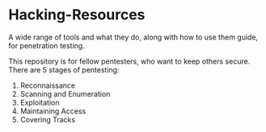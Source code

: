 # Hacking-Resources
A wide range of tools and what they do, along with how to use them guide, for penetration testing.

This repository is for fellow pentesters, who want to keep others secure.
There are 5 stages of pentesting:
1) Reconnaissance
2) Scanning and Enumeration
3) Exploitation
4) Maintaining Access
5) Covering Tracks


